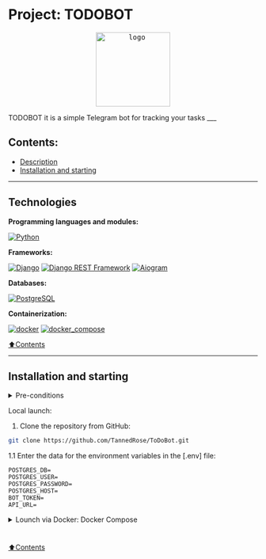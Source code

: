 # Project: TODOBOT

<p style="text-align: center;">
<kbd>
<image src="src/staticfiles/LogoSVG.svg" alt='logo' width='150'/>
</kbd>
</p>
TODOBOT it is a simple Telegram bot for tracking your tasks 
___


## Contents:
- [Description](#description)
- [Installation and starting](#installation-and-starting)

---

## Technologies


**Programming languages and modules:**

[![Python](https://img.shields.io/badge/-python_3.10^-464646?logo=python)](https://www.python.org/)


**Frameworks:**

[![Django](https://img.shields.io/badge/-Django-464646?logo=Django)](https://www.djangoproject.com/)
[![Django REST Framework](https://img.shields.io/badge/-Django%20REST%20Framework-464646?logo=Django)](https://www.django-rest-framework.org/)
[![Aiogram](https://img.shields.io/badge/-Aiogram-464646?logo=telegram)](https://aiogram.dev/)

**Databases:**

[![PostgreSQL](https://img.shields.io/badge/-PostgreSQL-464646?logo=PostgreSQL)](https://www.postgresql.org/)


**Containerization:**

[![docker](https://img.shields.io/badge/-Docker-464646?logo=docker)](https://www.docker.com/)
[![docker_compose](https://img.shields.io/badge/-Docker%20Compose-464646?logo=docker)](https://docs.docker.com/compose/)

[⬆️Contents](#contents)

---

## Installation and starting

<details><summary>Pre-conditions</summary>

It is assumed that the user has installed [Docker](https://docs.docker.com/engine/install/) and [Docker Compose](https://docs.docker.com/compose/install/) on the local machine or on the server where the project will run. You can check if they are installed using the command:

```bash
docker --version && docker-compose --version
```
</details>


Local launch:

1. Clone the repository from GitHub:
```bash
git clone https://github.com/TannedRose/ToDoBot.git
```

1.1 Enter the data for the environment variables in the [.env] file:

```
POSTGRES_DB=
POSTGRES_USER=
POSTGRES_PASSWORD=
POSTGRES_HOST=
BOT_TOKEN=
API_URL=
```


<details><summary>Lounch via Docker: Docker Compose</summary>

2. From the root directory of the project, execute the command:
```bash
docker-compose -f docker-compose up -d --build
```

3. You can stop docker and delete containers with the command from the root directory of the project:
```bash
docker-compose -f docker-compose down
```
add flag -v to delete volumes ```docker-compose -f docker-compose down -v```
</details><h1></h1>

[⬆️Contents](#contents)

